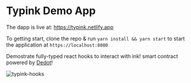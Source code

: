 # Typink Demo App

The dapp is live at: https://typink.netlify.app

To getting start, clone the repo & run `yarn install && yarn start` to start the application at `https://localhost:8080`

Demostrate fully-typed react hooks to interact with ink! smart contract powered by [Dedot](http://dedot.dev/)!

![typink-hooks](https://github.com/user-attachments/assets/7b914317-a09c-40bb-95e0-f01ae896dd17)
